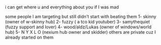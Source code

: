 i can get where u and everything about you if I was mad 

some people I am targeting but still didn't start with beating them
1- skinny (owner of w-skinny hub)
2- fuzzy ( a tco kid youtuber)
3- samythequiet (fuzzy support and lover)
4- wood/aldz/Lukas (owner of windows/world hub)
5- N Y X L O (nexium hub owner and skidder)
others are private cuz I already started on them 
